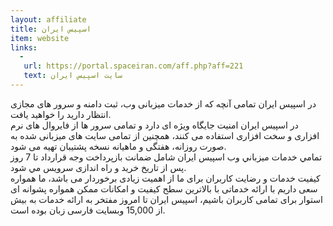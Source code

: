 ```yaml
---
layout: affiliate
title: اسپیس ایران
item: website
links:
  - 
   url: https://portal.spaceiran.com/aff.php?aff=221
   text: سایت اسپیس ایران
---
```


در اسپیس ایران تمامی آنچه که از خدمات میزبانی وب، ثبت دامنه و سرور های مجازی انتظار دارید را خواهید یافت.  
در اسپیس ایران امنیت جایگاه ویژه ای دارد و تمامی سرور ها از فایروال های نرم افزاری و سخت افزاری استفاده می کنند، همچنین از تمامی سایت های میزبانی شده به صورت روزانه، هفتگی و ماهیانه نسخه پشتیبان تهیه می شود.  
تمامي خدمات ميزباني وب اسپیس ایران شامل ضمانت بازپرداخت وجه قرارداد تا 7 روز پس از تاريخ خرید و راه اندازی سرویس مي شود.  
کیفیت خدمات و رضایت کاربران برای ما از اهمیت زیادی برخوردار می باشد، ما همواره سعی داریم با ارائه خدماتی با بالاترین سطح کیفیت و امکانات ممکن همواره پشوانه ای استوار برای تمامی کاربران باشیم، اسپیس ایران تا امروز مفتخر به ارائه خدمات به بیش از 15,000 وبسایت فارسی زبان بوده است.  
